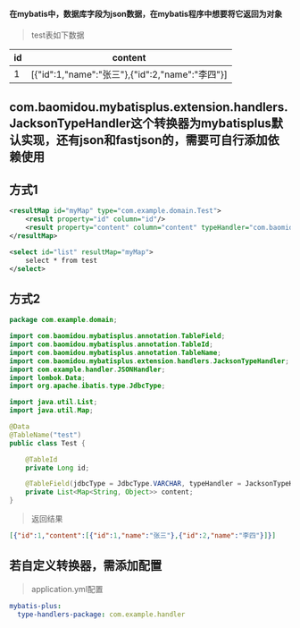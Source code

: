 #### 在mybatis中，数据库字段为json数据，在mybatis程序中想要将它返回为对象

> test表如下数据

| id   | content                                         |
| ---- | ----------------------------------------------- |
| 1    | [{"id":1,"name":"张三"},{"id":2,"name":"李四"}] |


## com.baomidou.mybatisplus.extension.handlers.JacksonTypeHandler这个转换器为mybatisplus默认实现，还有json和fastjson的，需要可自行添加依赖使用

## 方式1

```xml
<resultMap id="myMap" type="com.example.domain.Test">
    <result property="id" column="id"/>
    <result property="content" column="content" typeHandler="com.baomidou.mybatisplus.extension.handlers.JacksonTypeHandler"/>
</resultMap>

<select id="list" resultMap="myMap">
    select * from test
</select>
```



## 方式2

```java
package com.example.domain;

import com.baomidou.mybatisplus.annotation.TableField;
import com.baomidou.mybatisplus.annotation.TableId;
import com.baomidou.mybatisplus.annotation.TableName;
import com.baomidou.mybatisplus.extension.handlers.JacksonTypeHandler;
import com.example.handler.JSONHandler;
import lombok.Data;
import org.apache.ibatis.type.JdbcType;

import java.util.List;
import java.util.Map;

@Data
@TableName("test")
public class Test {

    @TableId
    private Long id;

    @TableField(jdbcType = JdbcType.VARCHAR, typeHandler = JacksonTypeHandler.class)
    private List<Map<String, Object>> content;
}
```

> 返回结果

```json
[{"id":1,"content":[{"id":1,"name":"张三"},{"id":2,"name":"李四"}]}]
```


## 若自定义转换器，需添加配置

> application.yml配置

```yaml
mybatis-plus:
  type-handlers-package: com.example.handler
```
